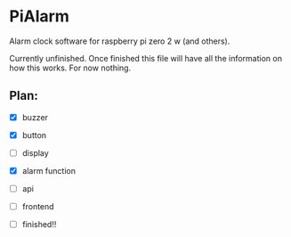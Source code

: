 # PiAlarm

Alarm clock software for raspberry pi zero 2 w (and others).

Currently unfinished. Once finished this file will have all the information on how this works. For now nothing. 

## Plan:
- [x] buzzer
- [x] button
- [ ] display
- [x] alarm function
- [ ] api
- [ ] frontend
- [ ] finished!!

